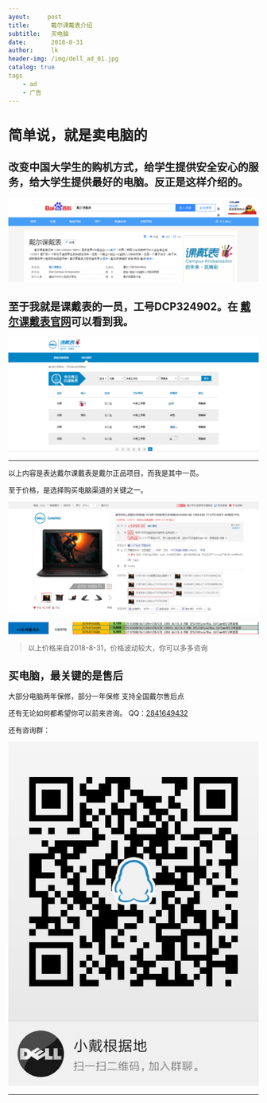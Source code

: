 ```yaml
---
ayout:     post
title:      戴尔课戴表介绍
subtitle:   买电脑
date:       2018-8-31
author:     lk
header-img: /img/dell_ad_01.jpg
catalog: true
tags
    - ad
    - 广告
---
```

    
# 简单说，就是卖电脑的


## 改变中国大学生的购机方式，给学生提供安全安心的服务，给大学生提供最好的电脑。反正是这样介绍的。
![百度百科截图](https://github.com/kbing/kbing.github.io/blob/master/img/dell_ad_02.PNG)

 ## 至于我就是课戴表的一员，工号DCP324902。在 [戴尔课戴表官网](http://kedaibiao.dell-brand.com/)可以看到我。
 ![我在课戴表的截图](https://github.com/kbing/kbing.github.io/blob/master/img/dell_ad_07.PNG)
 
 ---
 以上内容是表达戴尔课戴表是戴尔正品项目，而我是其中一员。
 
 至于价格，是选择购买电脑渠道的关键之一。
 
 ![这是京东截图](https://github.com/kbing/kbing.github.io/blob/master/img/dell_ad_03.PNG)
 
 ![这是我的渠道进价](https://github.com/kbing/kbing.github.io/blob/master/img/dell_ad_05.PNG)
 
 >以上价格来自2018-8-31，价格波动较大，你可以多多咨询
 
 ## 买电脑，最关键的是售后
 
 大部分电脑两年保修，部分一年保修
 支持全国戴尔售后点
 
 还有无论如何都希望你可以前来咨询。
 QQ：[2841649432](https://user.qzone.qq.com/2841649432)

还有咨询群：

![小戴根据地](https://github.com/kbing/kbing.github.io/blob/master/img/dell_ad_06.jpg)

***
